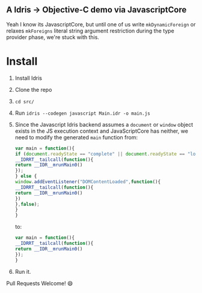 ## A Idris -> Objective-C demo via JavascriptCore

Yeah I know its JavascriptCore, but until one of us write `mkDynamicForeign` or
relaxes `mkForeigns` literal string argument restriction during the type provider phase, we're stuck with
this.

# Install
1. Install Idris
2. Clone the repo
3. `cd src/`
4. Run `idris --codegen javascript Main.idr -o main.js`
5. Since the Javascript Idris backend assumes a `document` or `window` object exists in the JS execution context and JavaScriptCore has neither, we need to modify the generated `main` function from:

	```js
	var main = function(){
	if (document.readyState == "complete" || document.readyState == "loaded") {
	__IDRRT__tailcall(function(){
	return __IDR__mrunMain0()
	});
	} else {
	window.addEventListener("DOMContentLoaded",function(){
	__IDRRT__tailcall(function(){
	return __IDR__mrunMain0()
	})
	},false);
	}
	}
	```

	to:

	```js
	var main = function(){
	__IDRRT__tailcall(function(){
	return __IDR__mrunMain0()
	});
	}
	```

6. Run it.

Pull Requests Welcome! :smile:
